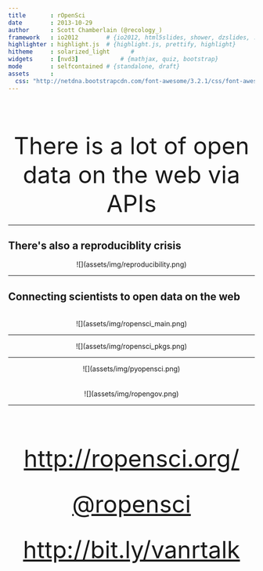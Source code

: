 ```yaml
---
title       : rOpenSci
date        : 2013-10-29
author      : Scott Chamberlain (@recology_)
framework   : io2012        # {io2012, html5slides, shower, dzslides, ...}
highlighter : highlight.js  # {highlight.js, prettify, highlight}
hitheme     : solarized_light      # 
widgets     : [nvd3]            # {mathjax, quiz, bootstrap}
mode        : selfcontained # {standalone, draft}
assets      :
  css: "http://netdna.bootstrapcdn.com/font-awesome/3.2.1/css/font-awesome.css"
---
```


<br><br><br>

<font size="14"><center> There is a lot of open data on the web via APIs </center></font>

---

## There's also a reproduciblity crisis

<center>![](assets/img/reproducibility.png)</center>

---

## Connecting scientists to open data on the web
<br>
<center>![](assets/img/ropensci_main.png)</center>

---

<center>![](assets/img/ropensci_pkgs.png)</center>

---

<center> ![](assets/img/pyopensci.png) </center>
<br><br>
<center> ![](assets/img/ropengov.png) </center>

---

<br><br><br>

<font size="18"><center> <a href="http://ropensci.org/">http://ropensci.org/</a> </center></font>
<br><br>
<font size="18"><center> <a href="https://twitter.com/ropensci">@ropensci</a> </center></font>
<br><br>
<font size="18"><center> <a href="http://bit.ly/vanrtalk">http://bit.ly/vanrtalk</a> </center></font>
